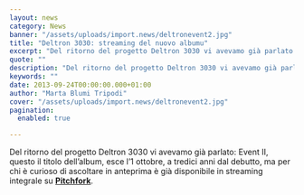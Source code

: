 ```yaml
---
layout: news
category: News
banner: "/assets/uploads/import.news/deltronevent2.jpg"
title: "Deltron 3030: streaming del nuovo albumu"
excerpt: "Del ritorno del progetto Deltron 3030 vi avevamo già parlato: Event II, questo il titolo dell’album, esce l’1 ottobre, a tredici anni dal debutto, ma per chi è curioso di ascoltare in anteprima è già disponibile in streaming integrale su Pitchfork"
quote: ""
description: "Del ritorno del progetto Deltron 3030 vi avevamo già parlato: Event II, questo il titolo dell’album, esce l’1 ottobre, a tredici anni dal debutto, ma per chi è curioso di ascoltare in anteprima è già disponibile in streaming integrale su Pitchfork"
keywords: ""
date: 2013-09-24T00:00:00.000+01:00
author: "Marta Blumi Tripodi"
cover: "/assets/uploads/import.news/deltronevent2.jpg"
pagination:
  enabled: true

---
```


Del ritorno del progetto Deltron 3030 vi avevamo già parlato: Event II, questo il titolo dell’album, esce l’1 ottobre, a tredici anni dal debutto, ma per chi è curioso di ascoltare in anteprima è già disponibile in streaming integrale su [**Pitchfork**](http://pitchfork.com/advance/232-deltron-3030-event-ii/ "http://pitchfork.com/advance/232-deltron-3030-event-ii/").